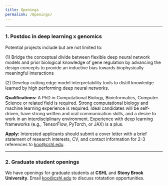 ```yaml
---
title: Openings
permalink: /Openings/
---
```




<hr>


### 1. Postdoc in deep learning x genomics

Potential projects include but are not limited to: 

(1) Bridge the conceptual divide between flexible deep neural network models and prior biological knowledge of gene regulation by advancing the design concepts to provide an inductive bias towards biophysically meaningful interactions

(2) Develop cutting edge model interpretability tools to distill knowledge learned by high performing deep neural networks.  


<b>Qualifications:</b> A PhD in Computational Biology, Bioinformatics, Computer Science or related field is required. Strong computational biology and machine learning experience is required. Ideal candidates will be self-driven, have strong written and oral communication skills, and a desire to work in an interdisciplinary environment. Experience with deep learning frameworks (e.g., TensorFlow, PyTorch, or JAX) is a plus.

<b>Apply:</b> Interested applicants should submit a cover letter with a brief statement of research interests, CV, and contact information for 2-3 references to koo@cshl.edu.


<hr>


### 2. Graduate student openings

We have openings for graduate students at <b>CSHL</b> and <b>Stony Brook University</b>. Email koo@cshl.edu to discuss rotatation opportunities.

<br>
<br>
<br>
<br>
<br>
<br>


